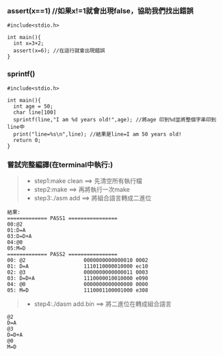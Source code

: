 ### assert(x==1) //如果x!=1就會出現false，協助我們找出錯誤

```
#include<stdio.h>

int main(){
  int x=3+2;
  assert(x=6); //在這行就會出現錯誤
}
```
### sprintf()
```
#include<stdio.h>

int main(){
  int age = 50;
  char line[100]
  sprintf(line,"I am %d years old!",age); //將age 印到%d並將整個字串印到line中
  print("line=%s\n",line); //結果是line=I am 50 years old!
  return 0;
}
```
### 嘗試完整編譯(在terminal中執行:)
>* step1:make clean ==> 先清空所有執行檔
>* step2:make ==> 再將執行一次make
>* step3:./asm add  ==> 將組合語言轉成二進位
```
結果:
============= PASS1 ================
00:@2
01:D=A
03:D=D+A
04:@0
05:M=D
============= PASS2 ================
00: @2                   0000000000000010 0002
01: D=A                  1110110000010000 ec10
02: @3                   0000000000000011 0003
03: D=D+A                1110000010010000 e090
04: @0                   0000000000000000 0000
05: M=D                  1110001100001000 e308
```
>* step4:./dasm add.bin  ==> 將二進位在轉成組合語言
```
@2
D=A
@3
D=D+A
@0
M=D
```
